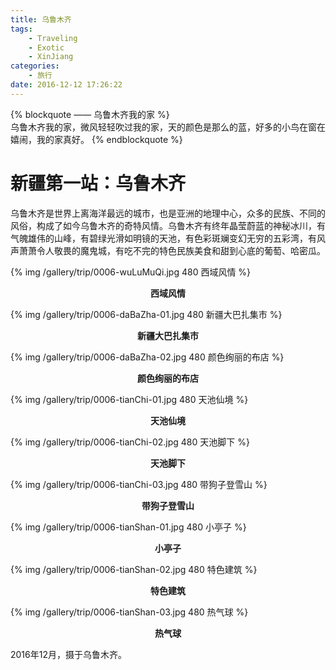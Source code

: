 ```yaml
---
title: 乌鲁木齐
tags:
	- Traveling
	- Exotic
	- XinJiang
categories:
	- 旅行
date: 2016-12-12 17:26:22
---
```


{% blockquote —— 乌鲁木齐我的家 %}  
乌鲁木齐我的家，微风轻轻吹过我的家，天的颜色是那么的蓝，好多的小鸟在窗在嬉闹，我的家真好。
{% endblockquote %} 

<!-- more -->

# 新疆第一站：乌鲁木齐

乌鲁木齐是世界上离海洋最远的城市，也是亚洲的地理中心，众多的民族、不同的风俗，构成了如今乌鲁木齐的奇特风情。乌鲁木齐有终年晶莹蔚蓝的神秘冰川，有气魄雄伟的山峰，有碧绿光滑如明镜的天池，有色彩斑斓变幻无穷的五彩湾，有风声萧萧令人敬畏的魔鬼城，有吃不完的特色民族美食和甜到心底的葡萄、哈密瓜。

{% img /gallery/trip/0006-wuLuMuQi.jpg 480 西域风情 %}
<p align="center"><b>西域风情</b></p>

{% img /gallery/trip/0006-daBaZha-01.jpg 480 新疆大巴扎集市 %}
<p align="center"><b>新疆大巴扎集市</b></p>

{% img /gallery/trip/0006-daBaZha-02.jpg 480 颜色绚丽的布店 %}
<p align="center"><b>颜色绚丽的布店</b></p>

{% img /gallery/trip/0006-tianChi-01.jpg 480 天池仙境 %}
<p align="center"><b>天池仙境</b></p>

{% img /gallery/trip/0006-tianChi-02.jpg 480 天池脚下 %}
<p align="center"><b>天池脚下</b></p>

{% img /gallery/trip/0006-tianChi-03.jpg 480 带狗子登雪山 %}
<p align="center"><b>带狗子登雪山</b></p>

{% img /gallery/trip/0006-tianShan-01.jpg 480 小亭子 %}
<p align="center"><b>小亭子</b></p>

{% img /gallery/trip/0006-tianShan-02.jpg 480 特色建筑 %}
<p align="center"><b>特色建筑</b></p>

{% img /gallery/trip/0006-tianShan-03.jpg 480 热气球 %}
<p align="center"><b>热气球</b></p>

2016年12月，摄于乌鲁木齐。
